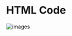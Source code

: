 # HTML Code 
![images](https://github.com/user-attachments/assets/79344d8d-1f85-4ddf-8d25-d4d77a0e5f24)
